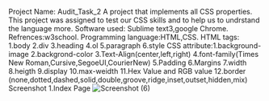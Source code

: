 Project Name: Audit_Task_2 
A project that implements all CSS properties.
This project was assigned to test our CSS skills and to help us to undrstand the language more.
Software used: Sublime text3,google Chrome.
Refrences:w3school.
Programming language:HTML,CSS.
HTML tags: 1.body 2.div 3.heading 4.ol 5.paragraph 6.style
CSS attribute:1.background-image
2.backgrond-color
3.Text-Align(center,left,right)
4.font-family(Times New Roman,Cursive,SegoeUI,CourierNew)
5.Padding 6.Margins 7.width 8.heigth 9.display 10.max-weidth 11.Hex Value and RGB value
12.border (none,dotted,dashed,solid,double,groove,ridge,inset,outset,hidden,mix)
Screenshot
1.Index Page
![Screenshot (6)](https://user-images.githubusercontent.com/88618196/129949600-0c5d0000-b45b-43a9-ac23-e2870e30491c.png)



